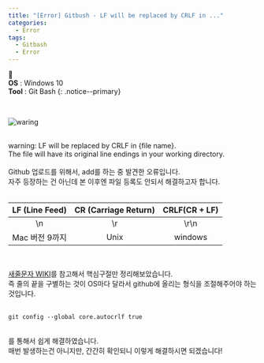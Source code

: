 ```yaml
---
title: "[Error] Gitbush - LF will be replaced by CRLF in ..."
categories:
  - Error
tags:
  - Gitbash
  - Error
---
```


📌<br>
**OS** : Windows 10<br>
**Tool** : Git Bash
{: .notice--primary}

<br>

![waring](https://user-images.githubusercontent.com/45550607/102007684-81e69000-3d6e-11eb-9135-e4928aa4ff3f.PNG)

<br>
warning: LF will be replaced by CRLF in {file name}.<br>
The file will have its original line endings in your working directory.<br>
<br>
Github 업로드를 위해서, add를 하는 중 발견한 오류입니다.<br>
자주 등장하는 건 아닌데 본 이후엔 파일 등록도 안되서 해결하고자 합니다.<br>
<br>

| LF (Line Feed) | CR (Carriage Return) | CRLF(CR + LF) |
| :------------: | :------------------: | :-----------: |
|       \n       |          \r          |     \r\n      |
| Mac 버전 9까지 |         Unix         |    windows    |

<br>

[새줄문자 WIKI](https://ko.wikipedia.org/wiki/%EC%83%88%EC%A4%84_%EB%AC%B8%EC%9E%90)를 참고해서 핵심구절만 정리해보았습니다.<br>
즉 줄의 끝을 구별하는 것이 OS마다 달라서 github에 올리는 형식을 조절해주어야 하는 것입니다.<br>
<br>
```
git config --global core.autocrlf true
```
<br>
를 통해서 쉽게 해결하였습니다.<br>
매번 발생하는건 아니지만, 간간히 확인되니 이렇게 해결하시면 되겠습니다!<br>